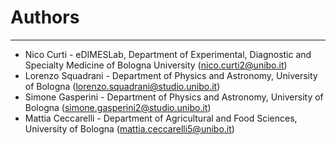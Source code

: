 # Authors #

----------
- Nico Curti - eDIMESLab, Department of Experimental, Diagnostic and Specialty Medicine of Bologna University ([nico.curti2@unibo.it](mailto:nico.curti2@unibo.it))
- Lorenzo Squadrani - Department of Physics and Astronomy, University of Bologna ([lorenzo.squadrani@studio.unibo.it](mailto:lorenzo.squadrani@studio.unibo.it))
- Simone Gasperini - Department of Physics and Astronomy, University of Bologna ([simone.gasperini2@studio.unibo.it](mailto:simone.gasperini2@studio.unibo.it))
- Mattia Ceccarelli - Department of Agricultural and Food Sciences, University of Bologna ([mattia.ceccarelli5@unibo.it](mailto:mattia.ceccarelli5@unibo.it))
